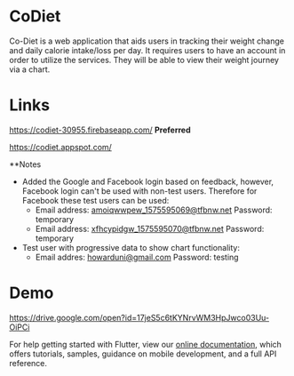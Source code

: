 # CoDiet

Co-Diet is a web application that aids users in tracking their weight change and daily calorie intake/loss per day. It requires users to have an account in order to utilize the services. They will be able to view their weight journey via a chart.

# Links
https://codiet-30955.firebaseapp.com/  **Preferred**

https://codiet.appspot.com/

**Notes
- Added the Google and Facebook login based on feedback, however, Facebook login can't be used with non-test users. Therefore for Facebook these test users can be used:
  - Email address: amoiqwwpew_1575595069@tfbnw.net     Password: temporary
  - Email address: xfhcypidgw_1575595070@tfbnw.net     Password: temporary
- Test user with progressive data to show chart functionality:
  - Email addres: howarduni@gmail.com       Password: testing

# Demo

https://drive.google.com/open?id=17jeS5c6tKYNrvWM3HpJwco03Uu-OiPCi


For help getting started with Flutter, view our
[online documentation](https://flutter.dev/docs), which offers tutorials,
samples, guidance on mobile development, and a full API reference.

